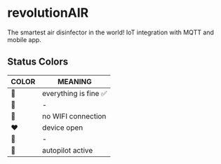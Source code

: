 # revolutionAIR

The smartest air disinfector in the world! IoT integration with MQTT and mobile app.

## Status Colors

COLOR           |   MEANING
-------------   |   -------------
:rainbow:       |   everything is fine :white_check_mark:
:green_heart:   |   -
:yellow_heart:  |   no WIFI connection
:heart:         |   device open
:purple_heart:  |   -
:blue_heart:    |   autopilot active
